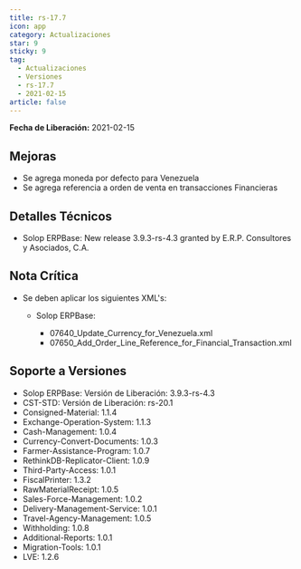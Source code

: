 ```yaml
---
title: rs-17.7
icon: app
category: Actualizaciones
star: 9
sticky: 9
tag:
  - Actualizaciones
  - Versiones
  - rs-17.7
  - 2021-02-15
article: false
---
```


**Fecha de Liberación:** 2021-02-15

## Mejoras

- Se agrega moneda por defecto para Venezuela
- Se agrega referencia a orden de venta en transacciones Financieras

## Detalles Técnicos

- Solop ERPBase: New release 3.9.3-rs-4.3 granted by E.R.P. Consultores y Asociados, C.A.

## Nota Crítica

- Se deben aplicar los siguientes XML's:

  - Solop ERPBase:

    - 07640_Update_Currency_for_Venezuela.xml
    - 07650_Add_Order_Line_Reference_for_Financial_Transaction.xml

## Soporte a Versiones

- Solop ERPBase: Versión de Liberación: 3.9.3-rs-4.3
- CST-STD: Versión de Liberación: rs-20.1
- Consigned-Material: 1.1.4
- Exchange-Operation-System: 1.1.3
- Cash-Management: 1.0.4
- Currency-Convert-Documents: 1.0.3
- Farmer-Assistance-Program: 1.0.7
- RethinkDB-Replicator-Client: 1.0.9
- Third-Party-Access: 1.0.1
- FiscalPrinter: 1.3.2
- RawMaterialReceipt: 1.0.5
- Sales-Force-Management: 1.0.2
- Delivery-Management-Service: 1.0.1
- Travel-Agency-Management: 1.0.5
- Withholding: 1.0.8
- Additional-Reports: 1.0.1
- Migration-Tools: 1.0.1
- LVE: 1.2.6
